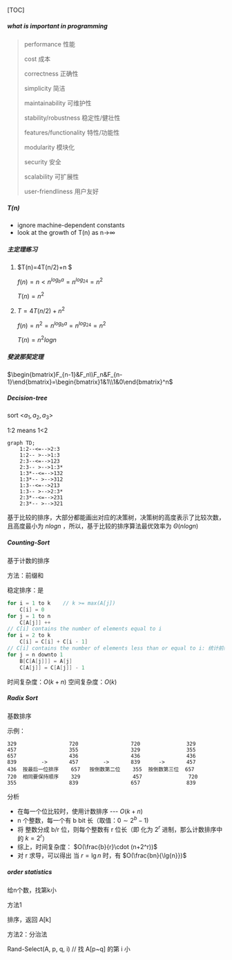 [TOC]

##### what is important in programming

> performance 性能
>
> cost 成本
>
> correctness 正确性
>
> simplicity 简洁
>
> maintainability 可维护性
>
> stability/robustness 稳定性/健壮性
>
> features/functionality 特性/功能性
>
> modularity 模块化
>
> security 安全
>
> scalability 可扩展性
>
> user-friendliness 用户友好



##### T(n)

- ignore machine-dependent constants
- look at the growth of T(n) as n->∞

 

##### 主定理练习

1. $T(n)=4T(n/2)+n $

   $f(n)=n < n^{log_ba}=n^{log_24}=n^2$

   $T(n)=n^2$

2. $T=4T(n/2)+n^2$

   $f(n)=n^2 = n^{log_ba}=n^{log_24}=n^2$

   $T(n)=n^2logn$

 

##### 斐波那契定理

$\begin{bmatrix}F_{n-1}&F_n\\F_n&F_{n-1}\end{bmatrix}=\begin{bmatrix}1&1\\1&0\end{bmatrix}^n$



##### Decision-tree

sort <$a_1, a_2, a_3$>

1:2 means 1<2

```mermaid
graph TD;
	1:2--<=-->2:3
	1:2-- >-->1:3
	2:3--<=-->123
	2:3-- >-->1:3*
	1:3*--<=-->132
	1:3*-- >-->312
	1:3--<=-->213
	1:3-- >-->2:3*
	2:3*--<=-->231
	2:3*-- >-->321
```

基于比较的排序，大部分都能画出对应的决策树，决策树的高度表示了比较次数，且高度最小为 $nlogn$ ，所以，基于比较的排序算法最优效率为 $\Theta(nlogn)$



##### Counting-Sort

基于计数的排序

方法：前缀和

稳定排序：是

```C++
for i = 1 to k    // k >= max(A[j])
    C[i] = 0
for j = 1 to n
    C[A[j]] ++
// C[i] contains the number of elements equal to i
for i = 2 to k
    C[i] = C[i] + C[i - 1]
// C[i] contains the number of elements less than or equal to i: 统计前缀和
for j = n downto 1
    B[C[A[j]]] = A[j]
    C[A[j]] = C[A[j]] - 1
```

时间复杂度：$O(k + n)$
空间复杂度：$O(k)$

##### Radix Sort

基数排序


示例：

```
329               	720                 720               329
457                 355                 329               355
657                 436                 436               436
839        ->       457        ->       839      ->       457
436  按最后一位排序	657   按倒数第二位	355  按倒数第三位  657  
720  相同要保持顺序	329              	457               720
355                 839                 657               839
```

分析

* 在每一个位比较时，使用计数排序 --- $O(k+n)$
* n 个整数，每一个有 b bit 长（取值：$0 \sim 2^b-1$)
* 将 整数分成 b/r 位，则每个整数有 r 位长（即 化为 $2^r$ 进制，那么计数排序中的 $k = 2^r$）
* 综上，时间复杂度： $O(\frac{b}{r}\cdot (n+2^r))$
* 对 r 求导，可以得出 当 $r=\lg{n}$ 时，有 $O(\frac{bn}{\lg{n}})$


##### order statistics

给n个数，找第k小

方法1

排序，返回 A[k] 

方法2：分治法


Rand-Select(A, p, q, i)  // 找 A[p~q] 的第 i 小
```cpp

```
